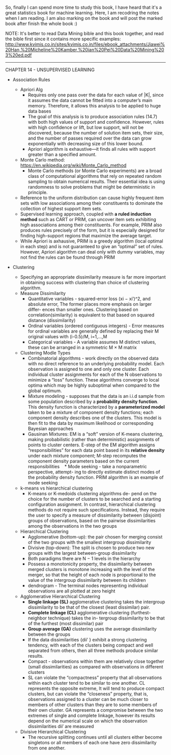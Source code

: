 So, finally I can spend more time to study this book, I have heard that it's a great statistics book for machine learning. Here, I am recodring the notes when I am reading. I am also marking on the book and will post the marked book after finish the whole book :)

NOTE: It's better to read Data Mining bible and this book together, and read the bible first since it contains more specific examples: http://www.kvimis.co.in/sites/kvimis.co.in/files/ebook_attachments/Jiawei%20Han,%20Micheline%20Kamber,%20ian%20Pei%20Data%20Mining%203%20ed.pdf


*************************************************************************

CHAPTER 14 - UNSUPERVISED LEARNING

* Association Rules
  * Apriori Alg
    * Requires only one pass over the data for each value of |K|, since it assumes the data cannot be fitted into a computer’s main memory. Therefore, it allows this analysis to be applied to huge data bases
    * The goal of this analysis is to produce association rules (14.7) with both high values of support and confidence. However, rules with high confidence or lift, but low support, will not be discovered, because the number of solution item sets, their size, and the number of passes required over the data can grow exponentially with decreasing size of this lower bound.
    * Apriori algorithm is exhaustive—it finds all rules with support greater than a specified amount.
  * Monte Carlo method: https://en.wikipedia.org/wiki/Monte_Carlo_method
    * Monte Carlo methods (or Monte Carlo experiments) are a broad class of computational algorithms that rely on repeated random sampling to obtain numerical results. Their essential idea is using randomness to solve problems that might be deterministic in principle.
  * Reference to the uniform distribution can cause highly frequent item sets with low associations among their constituents to dominate the collection of highest support item sets.
  * Supervised learning approach, coupled with <b>a ruled induction method</b> such as CART or PRIM, can uncover item sets exhibiting high associations among their constituents. For example, PRIM also produces rules precisely of the form, but it is especially designed for finding high-support regions that maximize the average target.
  * While Apriori is axhausive, PRIM is a greedy algorithm (local optimal in each step) and is not guaranteed to give an “optimal” set of rules. However, Apriori algorithm can deal only with dummy variables, may not find the rules can be found through PRIM

* Clustering
  * Specifying an appropriate dissimilarity measure is far more important in obtaining success with clustering than choice of clustering algorithm.
  * Measure Dissimilarity
    * Quantitative variables - squared-error loss (xi − xi′)^2, and absolute error, The former places more emphasis on larger differ- ences than smaller ones. Clustering based on correlation(similarity) is equivalent to that based on squared distance (dissimilarity)
    * Ordinal variables (ordered contiguous integers) - Error measures for ordinal variables are generally defined by replacing their M original values with (i-0.5)/M, i=1,...,M
    * Categorical variables - A variable assumes M distinct values, these can be arranged in a symmetric M × M matrix
  * Clustering Modle Types
    * Combinatorial algorithms - work directly on the observed data with no direct reference to an underlying probability model. Each observation is assigned to one and only one cluster. Each individual cluster assignments for each of the N observations to minimize a “loss” function. These algorithms converge to local optima which may be highly suboptimal when compared to the global optimum.
    * Mixture modeling - supposes that the data is an i.i.d sample from some population described by a <b>probability density function</b>. This density function is characterized by a <b>parameterized model</b> taken to be a mixture of component density functions; each component density describes one of the clusters. This model is then fit to the data by maximum likelihood or corresponding Bayesian approaches
    * Gausinan Mixtures: EM is a “soft” version of K-means clustering, making probabilistic (rather than deterministic) assignments of points to cluster centers. E-step of the EM algorithm assigns “responsibilities” for each data point based in its <b>relative density</b> under each mixture component; M-step recomputes the component density parameters based on the current responsibilities
    * Mode seeking - take a nonparametric perspective, attempt- ing to directly estimate distinct modes of the probability density function. PRIM algorithm is an example of mode seeking
  * k-means vs hierarchical clustering
    * K-means or K-medoids clustering algorithms de- pend on the choice for the number of clusters to be searched and a starting configuration assignment. In contrast, hierarchical clustering methods do not require such specifications. Instead, they require the user to specify a measure of dissimilarity between (disjoint) groups of observations, based on the pairwise dissimilarities among the observations in the two groups
  * Hierarchical Clustering
    * Agglomerative (bottom-up): the pair chosen for merging consist of the two groups with the smallest intergroup dissimilarity
    * Divisive (top-down): The split is chosen to produce two new groups with the largest between-group dissimilarity
    * Both paradigms there are N − 1 levels in the hierarchy
    * Possess a monotonicity property, the dissimilarity between merged clusters is monotone increasing with the level of the merger, so that the height of each node is proportional to the value of the intergroup dissimilarity between its children
    * dendrogram - The terminal nodes representing individual observations are all plotted at zero height
  * Agglomerative Hierarchical Clustering
    * <b>Single linkage (SL)</b> agglomerative clustering takes the intergroup dissimilarity to be that of the closest (least dissimilar) pair. 
    * <b>Complete linkage (CL)</b> agglomerative clustering (furthest-neighbor technique) takes the in- tergroup dissimilarity to be that of the furthest (most dissimilar) pair
    * <b>Group average (GA)</b> clustering uses the average dissimilarity between the groups
    * If the data dissimilarities {dii′ } exhibit a strong clustering tendency, with each of the clusters being compact and well separated from others, then all three methods produce similar results.
    * Compact - observations within them are relatively close together (small dissimilarities) as compared with observations in different clusters
    * SL can violate the “compactness” property that all observations within each cluster tend to be similar to one another. CL represents the opposite extreme, It will tend to produce compact clusters, but can violate the “closeness” property, that is, observations assigned to a cluster can be much closer to members of other clusters than they are to some members of their own cluster. GA represents a compromise between the two extremes of single and complete linkage, however its results depend on the numerical scale on which the observation dissimilarities dii′ are measured
  * Divisive Hierarchical Clustering
    * The recursive splitting continues until all clusters either become singletons or all members of each one have zero dissimilarity from one another.
    
